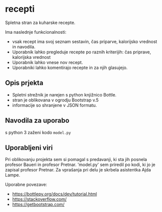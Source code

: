 # recepti
Spletna stran za kuharske recepte.

Ima naslednje funkcionalnosti:
* vsak recept ima svoj seznam sestavin, čas priparve, kalorijsko vrednost in navodila.
* Uporabnik lahko pregleduje recepte po raznih kriterijih: čas priprave, kalorijska vrednost
* Uporabnik lahko vnese nov recept.
* Uporabniki lahko komentirajo recepte in za njih glasujejo.

## Opis prjekta
* Spletni strežnik je narejen s python knjižnico Bottle.
* stran je oblikovana v ogrodju Bootstrap v.5
* informacije so shranjene v JSON formatu.

## Navodila za uporabo
s python 3 zaženi kodo `model.py`

## Uporabljeni viri
Pri oblikovanju projekta sem si pomagal s predavanji, ki sta jih posnela profesor Baueri in profesor Pretnar. 'model.py' sem priredil po kodi, ki jo je zapisal profesor Pretnar.
Za vprašanja pri delu je skrbela asistentka Ajda Lampe. 

Uporabne povezave:
* https://bottlepy.org/docs/dev/tutorial.html
* https://stackoverflow.com/
* https://getbootstrap.com/


